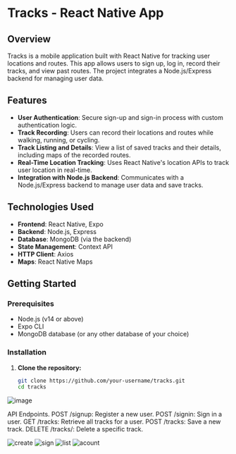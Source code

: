 # Tracks - React Native App

## Overview
Tracks is a mobile application built with React Native for tracking user locations and routes. This app allows users to sign up, log in, record their tracks, and view past routes. The project integrates a Node.js/Express backend for managing user data.

## Features
- **User Authentication**: Secure sign-up and sign-in process with custom authentication logic.
- **Track Recording**: Users can record their locations and routes while walking, running, or cycling.
- **Track Listing and Details**: View a list of saved tracks and their details, including maps of the recorded routes.
- **Real-Time Location Tracking**: Uses React Native's location APIs to track user location in real-time.
- **Integration with Node.js Backend**: Communicates with a Node.js/Express backend to manage user data and save tracks.

## Technologies Used
- **Frontend**: React Native, Expo
- **Backend**: Node.js, Express
- **Database**: MongoDB (via the backend)
- **State Management**: Context API
- **HTTP Client**: Axios
- **Maps**: React Native Maps

## Getting Started

### Prerequisites
- Node.js (v14 or above)
- Expo CLI
- MongoDB database (or any other database of your choice)

### Installation

1. **Clone the repository:**
   ```bash
   git clone https://github.com/your-username/tracks.git
   cd tracks

![image](https://github.com/user-attachments/assets/7cab01ff-d841-4693-ab57-48661cbc1a54)

API Endpoints.
POST /signup: Register a new user.
POST /signin: Sign in a user.
GET /tracks: Retrieve all tracks for a user.
POST /tracks: Save a new track.
DELETE /tracks/: Delete a specific track.

![create](https://github.com/user-attachments/assets/7e8121eb-491d-401b-a995-715a80d21659)
![sign](https://github.com/user-attachments/assets/b00ac834-a037-41bd-8b04-fbaf0af95d01)
![list](https://github.com/user-attachments/assets/bde3fcf4-4727-4d7a-934b-ba9b93e1571b)
![acount](https://github.com/user-attachments/assets/7f91a67e-4e43-450f-94ee-503c13e79a1b)

